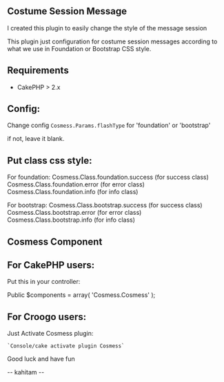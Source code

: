 Costume Session Message
-----------------------

I created this plugin to easily change the style of the message session

This plugin just configuration for costume session messages according to what we use in Foundation or Bootstrap CSS style.

Requirements
------------
- CakePHP > 2.x

Config:
-------
Change config `Cosmess.Params.flashType` for 'foundation' or 'bootstrap'

if not, leave it blank.

Put class css style:
--------------------

For foundation:
Cosmess.Class.foundation.success (for success class)
Cosmess.Class.foundation.error (for error class)
Cosmess.Class.foundation.info (for info class)

For bootstrap:
Cosmess.Class.bootstrap.success (for success class)
Cosmess.Class.bootstrap.error (for error class)
Cosmess.Class.bootstrap.info (for info class)


Cosmess Component
-----------------
## For CakePHP users:
Put this in your controller:

Public $components = array(
	'Cosmess.Cosmess'
);

## For Croogo users:
Just Activate Cosmess plugin:

	`Console/cake activate plugin Cosmess`




Good luck and have fun

-- kahitam --
